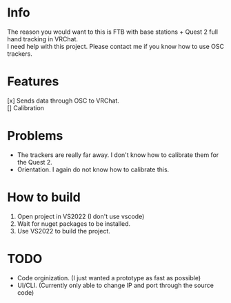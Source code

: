 # Info
The reason you would want to this is FTB with base stations + Quest 2 full hand tracking in VRChat. <br>
I need help with this project. Please contact me if you know how to use OSC trackers.

# Features
[x] Sends data through OSC to VRChat. <br>
[] Calibration

# Problems
* The trackers are really far away. I don't know how to calibrate them for the Quest 2.
* Orientation. I again do not know how to calibrate this.

# How to build
1. Open project in VS2022 (I don't use vscode) <br>
2. Wait for nuget packages to be installed. <br>
3. Use VS2022 to build the project. <br>

# TODO
* Code orginization. (I just wanted a prototype as fast as possible)
* UI/CLI. (Currently only able to change IP and port through the source code)

